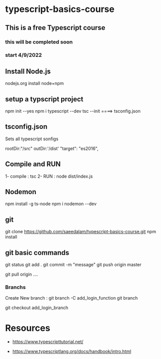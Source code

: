 # typescript-basics-course

## This is a free Typescript course

### this will be completed soon

### start 4/9/2022

## Install Node.js

nodejs.org
install node+npm

## setup a typscript project

npm init --yes
npm i typescript --dev
tsc --init ====> tsconfig.json

## tsconfig.json

Sets all typescript sonfigs

rootDir:"/src"
outDir:'/dist'
"target": "es2016",

## Compile and RUN

1- compile : tsc
2- RUN : node dist/index.js

## Nodemon

npm install -g ts-node
npm i nodemon --dev

## git

git clone https://github.com/saeedalam/typescript-basics-course.git
npm install

## git basic commands

git status
git add .
git commit -m "message"
git push origin master

git pull origin ....

### Branchs

Create New branch :
git branch -C add_login_function
git branch

git checkout add_login_branch

# Resources

- https://www.typescripttutorial.net/

- https://www.typescriptlang.org/docs/handbook/intro.html
